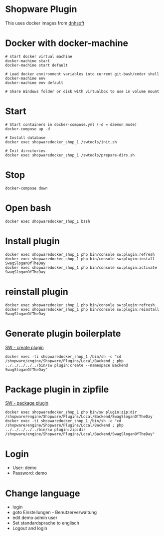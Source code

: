 Shopware Plugin
===============

This uses docker images from [dnhsoft](https://github.com/dnhsoft)

# Docker with docker-machine
	# start docker virtual machine
	docker-machine start
	docker-machine start default

	# Load docker environment variables into current git-bash/cmder shell
	docker-machine env
	docker-machine env default

	# Share Windows folder or disk with virtualbox to use in volume mount

# Start
	# Start containers in docker-compose.yml (-d = daemon mode)
	docker-compose up -d

	# Install database
	docker exec shopwaredocker_shop_1 /swtools/init.sh

	# Init directories
	docker exec shopwaredocker_shop_1 /swtools/prepare-dirs.sh

# Stop
	docker-compose down

# Open bash
	docker exec shopwaredocker_shop_1 bash

# Install plugin
	docker exec shopwaredocker_shop_1 php bin/console sw:plugin:refresh
	docker exec shopwaredocker_shop_1 php bin/console sw:plugin:install SwagSloganOfTheDay
	docker exec shopwaredocker_shop_1 php bin/console sw:plugin:activate SwagSloganOfTheDay

# reinstall plugin
	docker exec shopwaredocker_shop_1 php bin/console sw:plugin:refresh
	docker exec shopwaredocker_shop_1 php bin/console sw:plugin:reinstall SwagSloganOfTheDay

# Generate plugin boilerplate
[SW - create plugin](https://github.com/shopwareLabs/sw-cli-tools#sw-plugincreate)

	docker exec -ti shopwaredocker_shop_1 /bin/sh -c "cd /shopware/engine/Shopware/Plugins/Local/Backend ; php ../../../../../bin/sw plugin:create --namespace Backend SwagSloganOfTheDay"

# Package plugin in zipfile
[SW - package plugin](https://github.com/shopwareLabs/sw-cli-tools#sw-pluginzipdir)

	docker exec shopwaredocker_shop_1 php bin/sw plugin:zip:dir /shopware/engine/Shopware/Plugins/Local/Backend/SwagSloganOfTheDay
	docker exec -ti shopwaredocker_shop_1 /bin/sh -c "cd /shopware/engine/Shopware/Plugins/Local/Backend ; php ../../../../../bin/sw plugin:zip:dir /shopware/engine/Shopware/Plugins/Local/Backend/SwagSloganOfTheDay"

# Login
- User: demo
- Password: demo

# Change language
- login
- goto Einstellungen - Benutzerverwaltung
- edit demo admin user
- Set standardsprache to englisch
- Logout and login